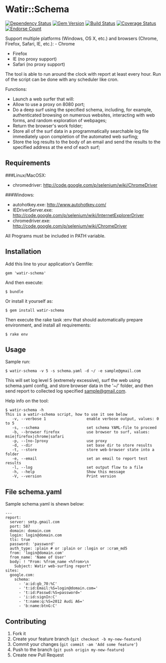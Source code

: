 # Watir::Schema

[![Dependency Status](https://gemnasium.com/3aHyga/watir-schema.png)](https://gemnasium.com/3aHyga/watir-schema)
[![Gem Version](https://badge.fury.io/rb/watir-schema.png)](http://rubygems.org/gems/watir-schema)
[![Build Status](https://travis-ci.org/3aHyga/watir-schema.png?branch=master)](https://travis-ci.org/3aHyga/watir-schema)
[![Coverage Status](https://coveralls.io/repos/3aHyga/watir-schema/badge.png)](https://coveralls.io/r/3aHyga/watir-schema)
[![Endorse Count](http://api.coderwall.com/3aHyga/endorsecount.png)](http://coderwall.com/3aHyga)

Support multiple platforms (Windows, OS X, etc.) and browsers (Chrome, Firefox, Safari, IE, etc.):
 - Chrome
 - Firefox
 - IE (no proxy support)
 - Safari (no proxy support)

The tool is able to run around the clock with report at least every hour. Run of the script can be done with any scheduler like cron.

Functions:
 - Launch a web surfer that will:
  - Allow to use a proxy on 8080 port;
  - Do a deep surf using the specified schema, including, for example, authenticated browsing on numerous websites, interacting with web forms, and random exploration of webpages;
  - Return the browser's work folder;
  - Store all of the surf data in a programmatically searchable log file immediately upon completion of the automated web surfing;
 - Store the log results to the body of an email and send the results to the specified address at the end of each surf;

## Requirements

###Linux/MacOSX:
 - chromedriver: http://code.google.com/p/selenium/wiki/ChromeDriver

###Windows:

 - autohotkey.exe: http://www.autohotkey.com/
 - IEDriverServer.exe: http://code.google.com/p/selenium/wiki/InternetExplorerDriver
 - chromedriver.exe: http://code.google.com/p/selenium/wiki/ChromeDriver

All Programs must be included in PATH variable.

## Installation

Add this line to your application's Gemfile:

    gem 'watir-schema'

And then execute:

    $ bundle

Or install it yourself as:

    $ gem install watir-schema

Then execute the rake task :env that should automatically prepare environment, and install all requirements:

    $ rake env

## Usage

Sample run:

    $ watir-schema -v 5 -s schema.yaml -d ~/ -e sample@gmail.com

This will set log level 5 (extremely excessive), surf the web using schema.yaml config, and store browser data in the '~/' folder, and then send report to collected log specified sample@gmail.com.

Help info on the tool:

    $ watir-schema -h
    This is a watir-schema script, how to use it see below
       -v, --verbose 1                  enable verbose output, values: 0 to 5
       -s, --schema                     set schema YAML-file to proceed
       -b, --browser firefox            use browser to surf, values: msie|firefox|chrome|safari
       -p, --[no-]proxy                 use proxy
       -d, --dir                        set base dir to store results
       -t, --store                      store web-browser state into a folder
       -e, --email                      set an email to report test results
       -l, --log                        set output flow to a file
       -h, --help                       Show this message
       -V, --version                    Print version
    
## File schema.yaml

Sample schema.yaml is shewn below:

    ---
    report:
      server: smtp.gmail.com
      port: 587
      domain: domain.com
      login: login@domain.com
      tls: true
      password: 'password'
      auth_type: :plain # or :plain or :login or :cram_md5
      from: 'login@domain.com'
      from_name: 'Name of User'
      body: ! "From: %from_name <%from>\n
        Subject: Watir web-surfing report"
    sites:
      google.com:
        schema:
          - 'a:id:gb_70:%C'
          - 't:id:Email:%S=login@domain.com='
          - 't:id:Passwd:%S=password='
          - 'i:id:signIn:C'
          - 't:name:q:%S=2012 Audi A6='
          - 'b:name:btnG:C'

## Contributing

1. Fork it
2. Create your feature branch (`git checkout -b my-new-feature`)
3. Commit your changes (`git commit -am 'Add some feature'`)
4. Push to the branch (`git push origin my-new-feature`)
5. Create new Pull Request

